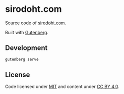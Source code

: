 # sirodoht.com

Source code of [sirodoht.com](https://sirodoht.com/).

Built with [Gutenberg](https://www.getgutenberg.io).

## Development

```sh
gutenberg serve
```

## License

Code licensed under [MIT](LICENSE) and content under [CC BY 4.0](https://creativecommons.org/licenses/by/4.0/).

